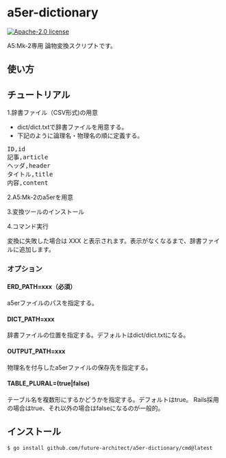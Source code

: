 # a5er-dictionary

[![Apache-2.0 license](https://img.shields.io/badge/license-Apache2.0-blue.svg)][license]

[license]: https://github.com/future-architect/a5er-dictionary/blob/main/LICENSE

A5:Mk-2専用 論物変換スクリプトです。

## 使い方

## チュートリアル

1.辞書ファイル（CSV形式)の用意
* dict/dict.txtで辞書ファイルを用意する。
* 下記のように論理名・物理名の順に定義する。

<pre>
ID,id
記事,article
ヘッダ,header
タイトル,title
内容,content
</pre>

2.A5:Mk-2のa5erを用意

3.変換ツールのインストール

4.コマンド実行

変換に失敗した場合は XXX と表示されます。表示がなくなるまで、辞書ファイルに追加します。

### オプション
#### ERD_PATH=xxx（必須）
a5erファイルのパスを指定する。

#### DICT_PATH=xxx
辞書ファイルの位置を指定する。デフォルトはdict/dict.txtになる。

#### OUTPUT_PATH=xxx
物理名を付与したa5erファイルの保存先を指定する。

#### TABLE_PLURAL=(true|false)
テーブル名を複数形にするかどうかを指定する。デフォルトはtrue。
Rails採用の場合はtrue、それ以外の場合はfalseになるのが一般的。

## インストール

```
$ go install github.com/future-architect/a5er-dictionary/cmd@latest
```
